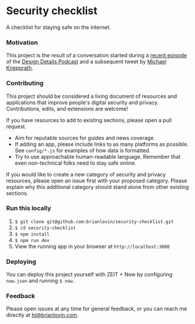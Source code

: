 # Security checklist
A checklist for staying safe on the internet.

### Motivation
This project is the result of a conversation started during a [recent episode](https://spec.fm/podcasts/design-details/249464) of the [Design Details Podcast](https://spec.fm/podcasts/design-details/) and a subsequent tweet by [Michael Knepprath](https://twitter.com/mknepprath/status/1083966912420372481).

### Contributing
This project should be considered a living document of resources and applications that improve people's digital security and privacy. Contributions, edits, and extensions are welcome!

If you have resources to add to existing sections, please open a pull request.

- Aim for reputable sources for guides and news coverage.
- If adding an app, please include links to as many platforms as possible. See `config/*.js` for examples of how data is formatted.
- Try to use approachable human-readable language. Remember that even non-technical folks need to stay safe online.

If you would like to create a new category of security and privacy resources, please open an issue first with your proposed category. Please explain why this additional category should stand alone from other existing sections.

### Run this locally
1. `$ git clone git@github.com:brianlovin/security-checklist.git`
2. `$ cd security-checklist`
3. `$ npm install`
4. `$ npm run dev`
5. View the running app in your browser at `http://localhost:3000`

### Deploying
You can deploy this project yourself with ZEIT + Now by configuring `now.json` and running `$ now`.

### Feedback
Please open issues at any time for general feedback, or you can reach me directly at hi@brianlovin.com.
